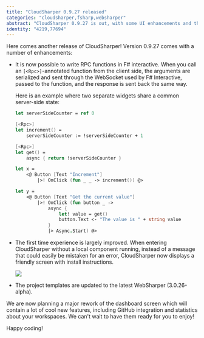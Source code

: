 ```yaml
---
title: "CloudSharper 0.9.27 released"
categories: "cloudsharper,fsharp,websharper"
abstract: "CloudSharper 0.9.27 is out, with some UI enhancements and the capability to write WebSharper RPC methods in F# interactive."
identity: "4219,77694"
---
```

Here comes another release of CloudSharper! Version 0.9.27 comes with a number of enhancements:

* It is now possible to write RPC functions in F# interactive. When you call an `[<Rpc>]`-annotated function from the client side, the arguments are serialized and sent through the WebSocket used by F# Interactive, passed to the function, and the response is sent back the same way.

    Here is an example where two separate widgets share a common server-side state:

    ```fsharp
    let serverSideCounter = ref 0

    [<Rpc>]
    let increment() =
        serverSideCounter := !serverSideCounter + 1

    [<Rpc>]
    let get() =
        async { return !serverSideCounter }

    let x =
        <@ Button [Text "Increment"]
            |>! OnClick (fun _ _ -> increment()) @>

    let y =
        <@ Button [Text "Get the current value"]
            |>! OnClick (fun button _ ->
                async {
                    let! value = get()
                    button.Text <- "The value is " + string value
                }
                |> Async.Start) @>
    ```

* The first time experience is largely improved. When entering CloudSharper without a local component running, instead of a message that could easily be mistaken for an error, CloudSharper now displays a friendly screen with install instructions.

    [![](http://i.imgur.com/qigQ9ug.png)](http://i.imgur.com/ZUkmm2P.png)

* The project templates are updated to the latest WebSharper (3.0.26-alpha).


We are now planning a major rework of the dashboard screen which will contain a lot of cool new features, including GitHub integration and statistics about your workspaces. We can't wait to have them ready for you to enjoy!

Happy coding!
